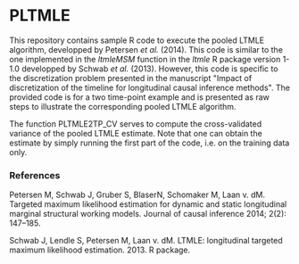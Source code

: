 # PLTMLE

This repository contains sample R code to execute the pooled LTMLE algorithm, developped by Petersen *et al.* (2014). This code is similar to the one implemented in the *ltmleMSM* function in the *ltmle* R package version 1-1.0 developped by Schwab *et al.* (2013). However, this code is specific to the discretization problem presented in the manuscript "Impact of discretization of the timeline for longitudinal causal inference methods". The provided code is for a two time-point example and is presented as raw steps to illustrate the corresponding pooled LTMLE algorithm.

The function PLTMLE2TP_CV serves to compute the cross-validated variance of the pooled LTMLE estimate. Note that one can obtain the estimate by simply running the first part of the code, i.e. on the training data only.

### References

Petersen M, Schwab J, Gruber S, BlaserN, Schomaker M, Laan v. dM. Targeted maximum likelihood estimation for dynamic
and static longitudinal marginal structural working models. Journal of causal inference 2014; 2(2): 147–185.

Schwab J, Lendle S, Petersen M, Laan v. dM. LTMLE: longitudinal targeted maximum likelihood estimation. 2013. R
package.
